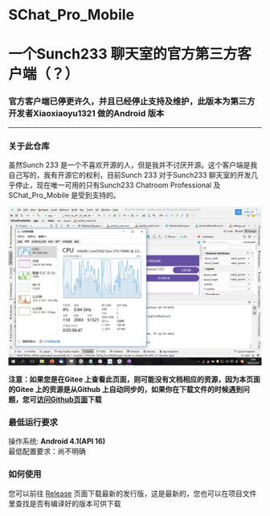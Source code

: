 # SChat_Pro_Mobile
# 一个Sunch233 聊天室的官方第三方客户端（？）   
### 官方客户端已停更许久，并且已经停止支持及维护，此版本为第三方开发者Xiaoxiaoyu1321 做的Android 版本   
---
### 关于此仓库   
虽然Sunch 233 是一个不喜欢开源的人，但是我并不讨厌开源。这个客户端是我自己写的，我有开源它的权利，目前Sunch 233 对于Sunch233 聊天室的开发几乎停止，现在唯一可用的只有Sunch233 Chatroom Professional 及 SChat_Pro_Mobile 是受到支持的。   
       
       
![](.\img\1.png)    
       
       
**注意：如果您是在Gitee 上查看此页面，则可能没有文档相应的资源，因为本页面的Gitee 上的资源是从Github 上自动同步的，如果你在下载文件的时候遇到问题，您可[访问Github页面](https://github.com/Xiaoxiaoyu1321/SChat_Pro_Mobile)下载**    
### 最低运行要求  
操作系统: **Android 4.1(API 16)**     
最低配置要求：尚不明确   
### 如何使用  
您可以前往 [Release](https://github.com/Xiaoxiaoyu1321/SChat_Pro_Mobile/releases) 页面下载最新的发行版，这是最新的，您也可以在项目文件里查找是否有编译好的版本可供下载   
